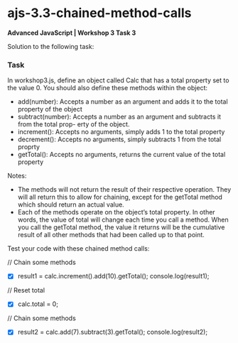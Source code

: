 # ajs-3.3-chained-method-calls
**Advanced JavaScript | Workshop 3 Task 3**

Solution to the following task:

### Task

In workshop3.js, define an object called Calc that has a total property set to the value 0. You should also define these methods within the object:
- add(number): Accepts a number as an argument and adds it to the total property of the object
- subtract(number): Accepts a number as an argument and subtracts it from the total prop- erty of the object.
- increment(): Accepts no arguments, simply adds 1 to the total property
- decrement(): Accepts no arguments, simply subtracts 1 from the total proprty
- getTotal(): Accepts no arguments, returns the current value of the total property

Notes:
- The methods will not return the result of their respective operation. They will all return this to allow for chaining, except for the getTotal method which should return an actual value.
- Each of the methods operate on the object’s total property. In other words, the value of total will change each time you call a method. When you call the getTotal method, the value it returns will be the cumulative result of all other methods that had been called up to that point.

Test your code with these chained method calls:

// Chain some methods
- [x] result1 = calc.increment().add(10).getTotal(); console.log(result1); 

// Reset total
- [x] calc.total = 0;

// Chain some methods
- [x] result2 = calc.add(7).subtract(3).getTotal(); console.log(result2); 
